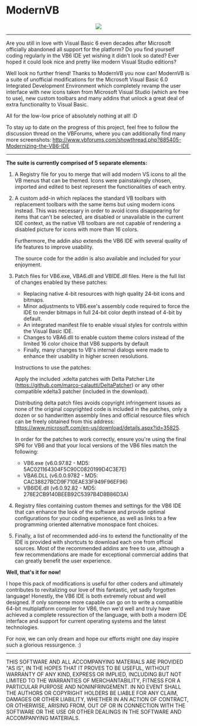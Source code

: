 <h1>ModernVB</h1>
<p align="center">
   <img src="https://i.imgur.com/XrGDwxQ.jpg">
</p>

---

Are you still in love with Visual Basic 6 even decades after Microsoft officially abandoned all
support for the platform? Do you find yourself coding regularly in the VB6 IDE yet wishing it
didn't look so dated? Ever hoped it could look nice and pretty like modern Visual Studio editions?

Well look no further friend! Thanks to ModernVB you now can! ModernVB is a suite of unofficial
modifications for the Microsoft Visual Basic 6.0 Integrated Development Environment which completely
revamp the user interface with new icons taken from Microsoft Visual Studio (which are free to use),
new custom toolbars and many addins that unlock a great deal of extra functionality to Visual Basic.

All for the low-low price of absolutely nothing at all! :D

To stay up to date on the progress of this project, feel free to follow the discussion thread on the VBForums, where you can additionally find many more screenshots: http://www.vbforums.com/showthread.php?885405-Modernizing-the-VB6-IDE

---

**The suite is currently comprised of 5 separate elements:**

1. A Registry file for you to merge that will add modern VS icons to all the VB menus that can be themed.
    Icons were painstakingly chosen, imported and edited to best represent the functionalities of each entry.

2. A custom add-in which replaces the standard VB toolbars with replacement toolbars with the same items but
    using modern icons instead. This was necessary in order to avoid icons disappearing for items that can't
	be selected, are disabled or unavailable in the current IDE context, as the native VB toolbars are not
	capable of rendering a disabled picture for icons with more than 16 colors. 
	
	Furthermore, the addin also extends the VB6 IDE with several quality of life features to improve usability.
	
	The source code for the addin is also available and included for your enjoyment.
	
3. Patch files for VB6.exe, VBA6.dll and VBIDE.dll files. Here is the full list of changes enabled by these patches:

	- Replacing native 4-bit resources with high quality 24-bit icons and bitmaps.	
	- Minor adjustments to VB6.exe's assembly code required to force the IDE to render bitmaps in full 24-bit color depth instead of 4-bit by default.	
	- An integrated manifest file to enable visual styles for controls within the Visual Basic IDE.	
	- Changes to VBA6.dll to enable custom theme colors instead of the limited 16 color choice that VB6 supports by default	
	- Finally, many changes to VB's internal dialogs were made to enhance their usability in higher screen resolutions.
	
	Instructions to use the patches:
	
	Apply the included .xdelta patches with Delta Patcher Lite (https://github.com/marco-calautti/DeltaPatcher)
    or any other compatible xdelta3 patcher (included in the download).
	
	Distributing delta patch files avoids copyright infringement issues as none of the original copyrighted code
	is included in the patches, only a dozen or so handwritten assembly lines and official resource files which
	can be freely obtained from this address: https://www.microsoft.com/en-us/download/details.aspx?id=35825.

	In order for the patches to work correctly, ensure you're using the final SP6 for VB6 and that your local versions of the VB6 files match the following:
	
	- VB6.exe    (v6.0.97.82  - MD5: 5AC021164304F5C90C0820199D4C3E7E)
	- VBA6.DLL   (v6.0.0.9782 - MD5: CAC38827BCD9F710EAE33F949F96EF96)
	- VB6IDE.dll (v6.0.92.82  - MD5: 278E2CB9140BEEB92C5397B4D8B86D3A)
	
4. Registry files containing custom themes and settings for the VB6 IDE that can enhance the look of the software
    and provide optimal configurations for your coding experience, as well as links to a few programming oriented
	alternative monospace font choices.
	
5. Finally, a list of recommended add-ins to extend the functionality of the IDE is provided with shortcuts to
	download each one from official sources. Most of the recommended addins are free to use, although a few
	 recommendations are made for exceptional commercial addins that can greatly benefit the user experience.



**Well, that's it for now!**

I hope this pack of modifications is useful for other coders and ultimately contributes to revitalizing our love of
this fantastic, yet sadly forgotten language! Honestly, the VB6 IDE is both extremely robust and well designed.
If only someone more capable can go on to write a compatible 64-bit multiplatform compiler for VB6, then we'd well
and truly have achieved a complete ressurection of the language, with both a modern IDE interface and support for
current operating systems and the latest technologies.

For now, we can only dream and hope our efforts might one day inspire such a glorious ressurgence. :)
	
---

THIS SOFTWARE AND ALL ACCOMPANYING MATERIALS ARE PROVIDED "AS IS", IN THE HOPES THAT IT PROVES TO BE USEFUL,
WITHOUT WARRANTY OF ANY KIND, EXPRESS OR IMPLIED, INCLUDING BUT NOT LIMITED TO THE WARRANTIES OF MERCHANTABILITY,
FITNESS FOR A PARTICULAR PURPOSE AND NONINFRINGEMENT. IN NO EVENT SHALL THE AUTHORS OR COPYRIGHT HOLDERS BE LIABLE
FOR ANY CLAIM, DAMAGES OR OTHER LIABILITY, WHETHER IN AN ACTION OF CONTRACT, OR OTHERWISE, ARISING FROM, OUT OF OR
IN CONNECTION WITH THE SOFTWARE OR THE USE OR OTHER DEALINGS IN THE SOFTWARE AND ACCOMPANYING MATERIALS.
